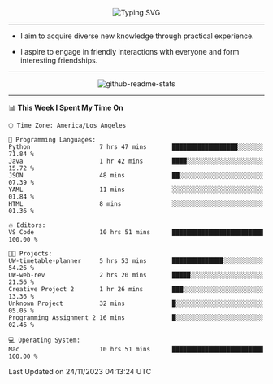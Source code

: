 <p align="center">
  <img src="https://readme-typing-svg.demolab.com?font=Fira+Code&weight=500&size=32&duration=2500&pause=1600&center=true&vCenter=true&random=false&width=1024&height=64&lines=Hi+there+%F0%9F%91%8B;I'm+delighted+you+could+make+it+here+%F0%9F%8E%89;I'm+Harry%2C+a+college+student+still+finding+my+way" alt="Typing SVG" />
</p>


---


- I aim to acquire diverse new knowledge through practical experience.

- I aspire to engage in friendly interactions with everyone and form interesting friendships.


---


<p align="center">
  <img src="https://github-readme-stats.vercel.app/api?username=Harry-Jing&show_icons=true" alt="github-readme-stats"/>
</p>


---

<!--START_SECTION:waka-->
📊 **This Week I Spent My Time On** 

```text
🕑︎ Time Zone: America/Los_Angeles

💬 Programming Languages: 
Python                   7 hrs 47 mins       ██████████████████░░░░░░░   71.84 % 
Java                     1 hr 42 mins        ████░░░░░░░░░░░░░░░░░░░░░   15.72 % 
JSON                     48 mins             ██░░░░░░░░░░░░░░░░░░░░░░░   07.39 % 
YAML                     11 mins             ░░░░░░░░░░░░░░░░░░░░░░░░░   01.84 % 
HTML                     8 mins              ░░░░░░░░░░░░░░░░░░░░░░░░░   01.36 % 

🔥 Editors: 
VS Code                  10 hrs 51 mins      █████████████████████████   100.00 % 

🐱‍💻 Projects: 
UW-timetable-planner     5 hrs 53 mins       ██████████████░░░░░░░░░░░   54.26 % 
UW-web-rev               2 hrs 20 mins       █████░░░░░░░░░░░░░░░░░░░░   21.56 % 
Creative Project 2       1 hr 26 mins        ███░░░░░░░░░░░░░░░░░░░░░░   13.36 % 
Unknown Project          32 mins             █░░░░░░░░░░░░░░░░░░░░░░░░   05.05 % 
Programming Assignment 2 16 mins             █░░░░░░░░░░░░░░░░░░░░░░░░   02.46 % 

💻 Operating System: 
Mac                      10 hrs 51 mins      █████████████████████████   100.00 % 
```


 Last Updated on 24/11/2023 04:13:24 UTC
<!--END_SECTION:waka-->
